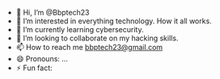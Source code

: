 - 👋 Hi, I’m @Bbptech23
- 👀 I’m interested in everything technology. How it all works. 
- 🌱 I’m currently learning cybersecurity.
- 💞️ I’m looking to collaborate on my hacking skills.
- 📫 How to reach me bbptech23@gmail.com
- 😄 Pronouns: ...
- ⚡ Fun fact: 

<!---
Bbptech23/Bbptech23 is a ✨ special ✨ repository because its `README.md` (this file) appears on your GitHub profile.
You can click the Preview link to take a look at your changes.
--->
